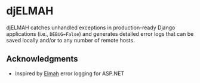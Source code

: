 # djELMAH

djELMAH catches unhandled exceptions in production-ready Django applications (i.e., `DEBUG=False`) and generates detailed error logs that can be saved locally and/or to any number of remote hosts.

## Acknowledgments

* Inspired by [Elmah](https://github.com/elmah/Elmah) error logging for ASP.NET
